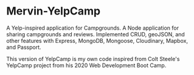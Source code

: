 # Mervin-YelpCamp
A Yelp-inspired application for Campgrounds. 
A Node application for sharing campgrounds and
reviews.
Implemented CRUD, geoJSON, and other features with
Express, MongoDB, Mongoose, Cloudinary, Mapbox, and Passport.

This version of YelpCamp is my own code inspired from Colt Steele's YelpCamp project from his 2020 Web Development Boot Camp.



